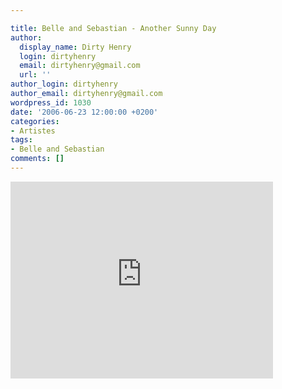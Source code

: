```yaml
---

title: Belle and Sebastian - Another Sunny Day
author:
  display_name: Dirty Henry
  login: dirtyhenry
  email: dirtyhenry@gmail.com
  url: ''
author_login: dirtyhenry
author_email: dirtyhenry@gmail.com
wordpress_id: 1030
date: '2006-06-23 12:00:00 +0200'
categories:
- Artistes
tags:
- Belle and Sebastian
comments: []
---
```

<iframe width="420" height="315" src="http://www.youtube.com/embed/8CPLNyopyOg" frameborder="0" allowfullscreen></iframe>
